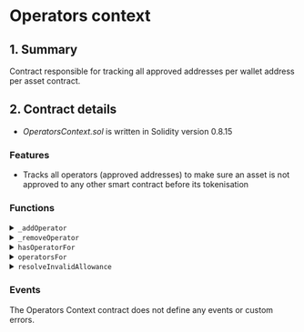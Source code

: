 # Operators context

## 1. Summary

Contract responsible for tracking all approved addresses per wallet address per asset contract.

## 2. Contract details

* _OperatorsContext.sol_ is written in Solidity version 0.8.15

### Features

* Tracks all operators (approved addresses) to make sure an asset is not approved to any other smart contract before its tokenisation

### Functions

<details>

<summary><code>_addOperator</code></summary>

#### Overview

Adds an operator of an asset collection to a PWN Safe. The caller can be only an [ATR Guard](./).&#x20;

This function takes three arguments supplied by the ATR Guard:

* `address`**`safe`** - Address of a safe that is approving an operator
* `address`**`asset`** - Address of an asset collection being approved
* `address`**`operator`** - Address of an operator that is being approved

#### Implementation

```solidity
function _addOperator(address safe, address asset, address operator) internal {
	operators[safe][asset].add(operator);
}
```

</details>

<details>

<summary><code>_removeOperator</code></summary>

#### Overview

Removes an operator from the operators set. The caller can be only an [ATR Guard](./).&#x20;

This function takes three arguments supplied by the ATR Guard:

* `address`**`safe`** - Address of a safe that has an approved operator
* `address`**`asset`** - Address of an asset collection that has been approved
* `address`**`operator`** - Address of an operator that is being removed

#### Implementation

```solidity
function _removeOperator(address safe, address asset, address operator) internal {
	operators[safe][asset].remove(operator);
}
```

</details>

<details>

<summary><code>hasOperatorFor</code></summary>

#### Overview

Check function to determine if a PWN Safe has approved operators for a specific asset collection. This function returns a boolean. It is expected that this function is called by the ATR Guard [`hasOperatorFor`](./#hasoperatorfor) function which performs additional operations to support the [ERC-777](https://eips.ethereum.org/EIPS/eip-777) standard.&#x20;

This function takes two arguments supplied by the caller:

* `address`**`safe`** - Address of the PWN Safe to check
* `address`**`asset`** - Address of the asset collection to check

#### Implementation

```solidity
function hasOperatorFor(address safe, address asset) public virtual view returns (bool) {
	return operators[safe][asset].length() > 0;
}
```

</details>

<details>

<summary><code>operatorsFor</code></summary>

#### Overview

Returns a list of operators for a given PWN Safe and asset.

This function takes two arguments supplied by the caller:

* `address`**`safe`** - Address of the PWN Safe to check
* `address`**`asset`** - Address of the asset collection to check

#### Implementation

```solidity
function operatorsFor(address safe, address asset) external view returns (address[] memory) {
	return operators[safe][asset].values();
}
```

</details>

<details>

<summary><code>resolveInvalidAllowance</code></summary>

#### Overview

In case there's an invalid operator on an [ERC-20](https://eips.ethereum.org/EIPS/eip-20) token, a user can call this function to resolve the problem. The function checks that there are no tokens approved towards the supplied operator and removes the operator from the operator set.&#x20;

**What's an invalid operator, and how can this happen?** Let's say a PWN Safe approves one WETH towards Alice. Alice then transfers the one WETH to herself, and here we have it. Alice is still considered an operator by PWN Safe, although she can't transfer more tokens. You can remove her from the operator set by calling this function.

This function takes three arguments supplied by the caller:

* `address`**`safe`** - Address of the PWN Safe
* `address`**`asset`** - Address of the ERC-20 token
* `address`**`operator`** - Address of the operator to remove

#### Implementation

```solidity
function resolveInvalidAllowance(address safe, address asset, address operator) external {
	uint256 allowance = IERC20(asset).allowance(safe, operator);
	if (allowance == 0) {
		operators[safe][asset].remove(operator);
	}
}
```

</details>

### Events

The Operators Context contract does not define any events or custom errors.

